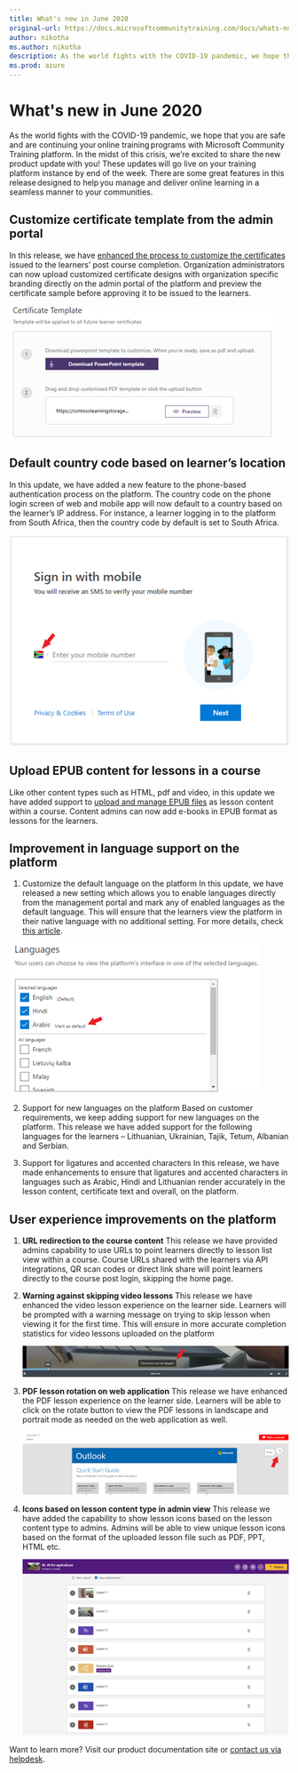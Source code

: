 ```yaml
---
title: What's new in June 2020
original-url: https://docs.microsoftcommunitytraining.com/docs/whats-new-in-june-2020
author: nikotha
ms.author: nikotha
description: As the world fights with the COVID-19 pandemic, we hope that you are safe and are continuing your online training programs with Microsoft Community Training platform.
ms.prod: azure
---
```


# What's new in June 2020
As the world fights with the COVID-19 pandemic, we hope that you are safe and are continuing your online training programs with Microsoft Community Training platform. In the midst of this crisis, we’re excited to share the new product update with you! These updates will go live on your training platform instance by end of the week. There are some great features in this release designed to help you manage and deliver online learning in a seamless manner to your communities. 

## Customize certificate template from the admin portal   
In this release, we have [enhanced the process to customize the certificates](../../settings/5_customize-the-certificate-template.md) issued to the learners’ post course completion. Organization administrators can now upload customized certificate designs with organization specific branding directly on the admin portal of the platform and preview the certificate sample before approving it to be issued to the learners.

![Customize certificate template from the admin portal](../../media/image%28285%29.png)

## Default country code based on learner’s location  
In this update, we have added a new feature to the phone-based authentication process on the platform. The country code on the phone login screen of web and mobile app will now default to a country based on the learner’s IP address. For instance, a learner logging in to the platform from South Africa, then the country code by default is set to South Africa. 

![Default country code based on learner’s location](../../media/image%28284%29.png)

## Upload EPUB content for lessons in a course   
Like other content types such as HTML, pdf and video, in this update we have added support to [upload and manage EPUB files](../../content-management/create-content/create-course-category/create-a-new-course.md) as lesson content within a course. Content admins can now add e-books in EPUB format as lessons for the learners. 

## Improvement in language support on the platform 

1. Customize the default language on the platform 
   In this update, we have released a new setting which allows you to enable languages directly from the management portal and mark any of enabled languages as the default language. This will ensure that the learners view the platform in their native language with no additional setting. For more details, check [this article](../../settings/7_customize-languages-for-the-learners-on-the-platform.md).

![Improvement in language support on the platform](../../media/image%28283%29.png)

2. Support for new languages on the platform 
   Based on customer requirements, we keep adding support for new languages on the platform. This release we have added support for the following languages for the learners – Lithuanian, Ukrainian, Tajik, Tetum, Albanian and Serbian.

3. Support for ligatures and accented characters
   In this release, we have made enhancements to ensure that ligatures and accented characters in languages such as Arabic, Hindi and Lithuanian render accurately in the lesson content, certificate text and overall, on the platform.  

## User experience improvements on the platform  

1. **URL redirection to the course content**
   This release we have provided admins capability to use URLs to point learners directly to lesson list view within a course. Course URLs shared with the learners via API integrations, QR scan codes or direct link share will point learners directly to the course post login, skipping the home page.   

2. **Warning against skipping video lessons**
   This release we have enhanced the video lesson experience on the learner side. Learners will be prompted with a warning message on trying to skip lesson when viewing it for the first time. This will ensure in more accurate completion statistics for video lessons uploaded on the platform

   ![Warning against skipping video lessons](../../media/image%28286%29.png)

3. **PDF lesson rotation on web application**
   This release we have enhanced the PDF lesson experience on the learner side. Learners will be able to click on the rotate button to view the PDF lessons in landscape and portrait mode as needed on the web application as well.

   ![PDF lesson rotation on web application](../../media/image%28289%29.png)
 
4. **Icons based on lesson content type in admin view**
   This release we have added the capability to show lesson icons based on the lesson content type to admins. Admins will be able to view unique lesson icons based on the format of the uploaded lesson file such as PDF, PPT, HTML etc.

   ![Icons based on lesson content type in admin view](../../media/image%28290%29.png)

 Want to learn more? Visit our product documentation site or [contact us via helpdesk](https://go.microsoft.com/fwlink/?linkid=2104630).
